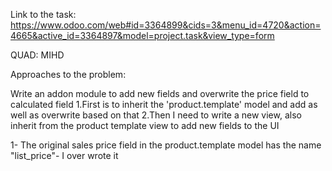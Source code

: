 Link to the task: https://www.odoo.com/web#id=3364899&cids=3&menu_id=4720&action=4665&active_id=3364897&model=project.task&view_type=form

QUAD: MIHD

Approaches to the problem:

Write an addon module to add new fields and overwrite the price field to calculated field
    1.First is to inherit the 'product.template' model and add as well as overwrite based on that
    2.Then I need to write a new view, also inherit from the product template view to add new fields to the UI

1- The original sales price field in the product.template model has the name "list_price"- I over wrote it 
    